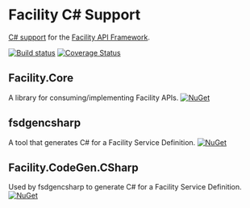 # Facility C# Support

[C# support](https://facilityapi.github.io/docs/csharp) for the [Facility API Framework](https://facilityapi.github.io/).

[![Build status](https://ci.appveyor.com/api/projects/status/9jnedwr284uc32nt?svg=true)](https://ci.appveyor.com/project/ejball/facilitycsharp)
[![Coverage Status](https://coveralls.io/repos/github/FacilityApi/FacilityCSharp/badge.svg?branch=master)](https://coveralls.io/github/FacilityApi/FacilityCSharp?branch=master)

## Facility.Core

A library for consuming/implementing Facility APIs. [![NuGet](https://img.shields.io/nuget/v/Facility.Core.svg)](https://www.nuget.org/packages/Facility.Core)

## fsdgencsharp

A tool that generates C# for a Facility Service Definition. [![NuGet](https://img.shields.io/nuget/v/fsdgencsharp.svg)](https://www.nuget.org/packages/fsdgencsharp)

## Facility.CodeGen.CSharp

Used by fsdgencsharp to generate C# for a Facility Service Definition. [![NuGet](https://img.shields.io/nuget/v/Facility.CodeGen.CSharp.svg)](https://www.nuget.org/packages/Facility.CodeGen.CSharp)
